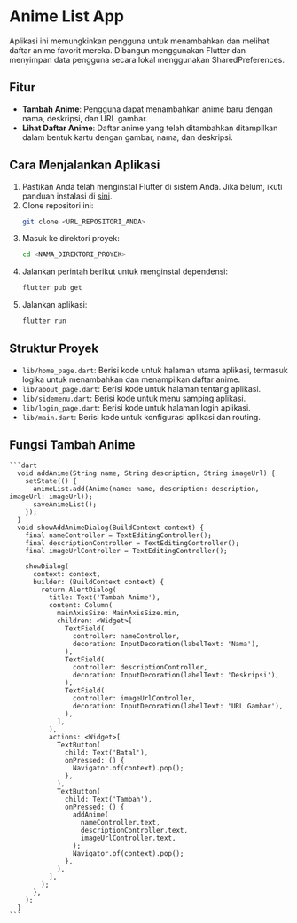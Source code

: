 # Anime List App

Aplikasi ini memungkinkan pengguna untuk menambahkan dan melihat daftar anime favorit mereka. Dibangun menggunakan Flutter dan menyimpan data pengguna secara lokal menggunakan SharedPreferences.

## Fitur

- **Tambah Anime**: Pengguna dapat menambahkan anime baru dengan nama, deskripsi, dan URL gambar.
- **Lihat Daftar Anime**: Daftar anime yang telah ditambahkan ditampilkan dalam bentuk kartu dengan gambar, nama, dan deskripsi.


## Cara Menjalankan Aplikasi

1. Pastikan Anda telah menginstal Flutter di sistem Anda. Jika belum, ikuti panduan instalasi di [sini](https://flutter.dev/docs/get-started/install).
2. Clone repositori ini:
    ```bash
    git clone <URL_REPOSITORI_ANDA>
    ```
3. Masuk ke direktori proyek:
    ```bash
    cd <NAMA_DIREKTORI_PROYEK>
    ```
4. Jalankan perintah berikut untuk menginstal dependensi:
    ```bash
    flutter pub get
    ```
5. Jalankan aplikasi:
    ```bash
    flutter run
    ```

## Struktur Proyek

- `lib/home_page.dart`: Berisi kode untuk halaman utama aplikasi, termasuk logika untuk menambahkan dan menampilkan daftar anime.
- `lib/about_page.dart`: Berisi kode untuk halaman tentang aplikasi.
- `lib/sidemenu.dart`: Berisi kode untuk menu samping aplikasi.
- `lib/login_page.dart`: Berisi kode untuk halaman login aplikasi.
- `lib/main.dart`: Berisi kode untuk konfigurasi aplikasi dan routing.

## Fungsi Tambah Anime
    
    ```dart
      void addAnime(String name, String description, String imageUrl) {
        setState(() {
          animeList.add(Anime(name: name, description: description, imageUrl: imageUrl));
          saveAnimeList();
        });
      }
      void showAddAnimeDialog(BuildContext context) {
        final nameController = TextEditingController();
        final descriptionController = TextEditingController();
        final imageUrlController = TextEditingController();
      
        showDialog(
          context: context,
          builder: (BuildContext context) {
            return AlertDialog(
              title: Text('Tambah Anime'),
              content: Column(
                mainAxisSize: MainAxisSize.min,
                children: <Widget>[
                  TextField(
                    controller: nameController,
                    decoration: InputDecoration(labelText: 'Nama'),
                  ),
                  TextField(
                    controller: descriptionController,
                    decoration: InputDecoration(labelText: 'Deskripsi'),
                  ),
                  TextField(
                    controller: imageUrlController,
                    decoration: InputDecoration(labelText: 'URL Gambar'),
                  ),
                ],
              ),
              actions: <Widget>[
                TextButton(
                  child: Text('Batal'),
                  onPressed: () {
                    Navigator.of(context).pop();
                  },
                ),
                TextButton(
                  child: Text('Tambah'),
                  onPressed: () {
                    addAnime(
                      nameController.text,
                      descriptionController.text,
                      imageUrlController.text,
                    );
                    Navigator.of(context).pop();
                  },
                ),
              ],
            );
          },
        );
      }
    ```


